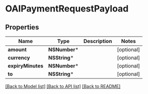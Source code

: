 # OAIPaymentRequestPayload

## Properties
Name | Type | Description | Notes
------------ | ------------- | ------------- | -------------
**amount** | **NSNumber*** |  | [optional] 
**currency** | **NSString*** |  | [optional] 
**expiryMinutes** | **NSNumber*** |  | [optional] 
**to** | **NSString*** |  | [optional] 

[[Back to Model list]](../README.md#documentation-for-models) [[Back to API list]](../README.md#documentation-for-api-endpoints) [[Back to README]](../README.md)


